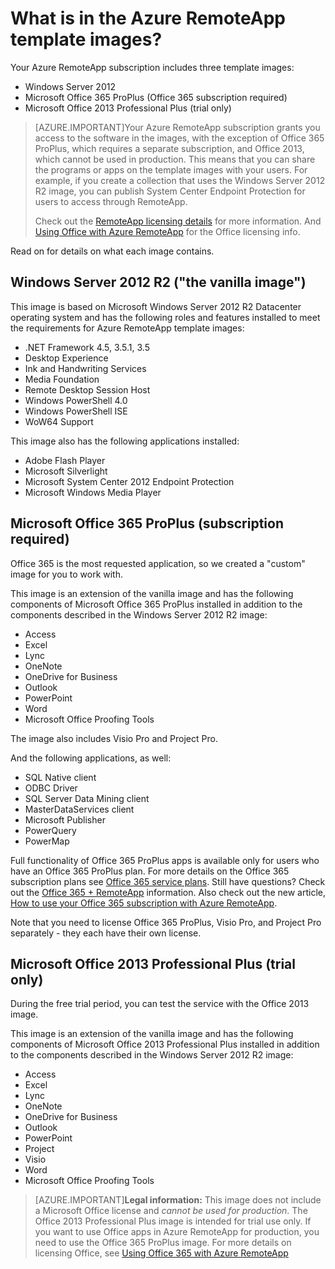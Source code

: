 <properties
    pageTitle="What is in the Azure RemoteApp template images?"
    description="Learn about the template images included with Azure RemoteApp."
    services="remoteapp"
    documentationCenter=""
    authors="lizap"
    manager="mbaldwin" />

<tags
    ms.service="remoteapp"
    ms.workload="compute"
    ms.tgt_pltfrm="na"
    ms.devlang="na"
    ms.topic="get-started-article"
    ms.date="09/02/2015" 
    ms.author="elizapo" />

# What is in the Azure RemoteApp template images?

Your Azure RemoteApp subscription includes three template images:


- Windows Server 2012
- Microsoft Office 365 ProPlus (Office 365 subscription required)
- Microsoft Office 2013 Professional Plus (trial only)

> [AZURE.IMPORTANT]Your Azure RemoteApp subscription grants you access to the software in the images, with the exception of Office 365 ProPlus, which requires a separate subscription, and Office 2013, which cannot be used in production. This means that you can share the programs or apps on the template images with your users. For example, if you create a collection that uses the Windows Server 2012 R2 image, you can publish System Center Endpoint Protection for users to access through RemoteApp.
> 
> Check out the [RemoteApp licensing details](remoteapp-licensing.md) for more information. And [Using Office with Azure RemoteApp](remoteapp-o365.md) for the Office licensing info.

Read on for details on what each image contains.

## Windows Server 2012 R2  ("the vanilla image")
This image is based on Microsoft Windows Server 2012 R2 Datacenter operating system and has the following roles and features installed to meet the requirements for Azure RemoteApp template images:


- .NET Framework 4.5, 3.5.1, 3.5
- Desktop Experience
- Ink and Handwriting Services
- Media Foundation
- Remote Desktop Session Host
- Windows PowerShell 4.0
- Windows PowerShell ISE
- WoW64 Support

This image also has the following applications installed:

- Adobe Flash Player
- Microsoft Silverlight
- Microsoft System Center 2012 Endpoint Protection
- Microsoft Windows Media Player


## Microsoft Office 365 ProPlus (subscription required)
Office 365 is the most requested application, so we created a "custom" image for you to work with.

This image is an extension of the vanilla image and has the following components of Microsoft Office 365 ProPlus installed in addition to the components described in the Windows Server 2012 R2 image:


- Access
- Excel
- Lync
- OneNote
- OneDrive for Business
- Outlook
- PowerPoint
- Word
- Microsoft Office Proofing Tools

The image also includes Visio Pro and Project Pro.

And the following applications, as well:

- SQL Native client
- ODBC Driver
- SQL Server Data Mining client
- MasterDataServices client
- Microsoft Publisher
- PowerQuery
- PowerMap


Full functionality of Office 365 ProPlus apps is available only for users who have an Office 365 ProPlus plan. For more details on the Office 365 subscription plans see [Office 365 service plans](http://technet.microsoft.com/library/office-365-plan-options.aspx). Still have questions? Check out the [Office 365 + RemoteApp](remoteapp-o365.md) information. Also check out the new article, [How to use your Office 365 subscription with Azure RemoteApp](remoteapp-officesubscription.md).

Note that you need to license Office 365 ProPlus, Visio Pro, and Project Pro separately - they each have their own license.

## Microsoft Office 2013 Professional Plus (trial only)
During the free trial period, you can test the service with the Office 2013 image.

This image is an extension of the vanilla image and has the following components of Microsoft Office 2013 Professional Plus installed in addition to the components described in the Windows Server 2012 R2 image:


- Access
- Excel
- Lync
- OneNote
- OneDrive for Business
- Outlook
- PowerPoint
- Project
- Visio
- Word
- Microsoft Office Proofing Tools

> [AZURE.IMPORTANT]**Legal information:** This image does not include a Microsoft Office license and *cannot be used for production*. The Office 2013 Professional Plus image is intended for trial use only. If you want to use Office apps in Azure RemoteApp for production, you need to use the Office 365 ProPlus image. For more details on licensing Office, see [Using Office 365 with Azure RemoteApp](remoteapp-o365.md)
 